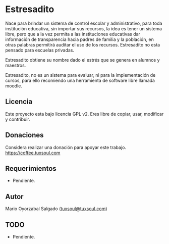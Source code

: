 # Estresadito

Nace para brindar un sistema de control escolar y administrativo, para toda
institución educativa, sin importar sus recursos, la idea es tener un sistema
libre, pero que a la vez permita a las instituciones educativas dar información
de transparencia hacia padres de familia y la población, en otras palabras 
permitirá auditar el uso de los recursos. Estresadito no esta pensado para 
escuelas privadas.

Estresadito obtiene su nombre dado el estrés que se genera en alumnos y 
maestros.

Estresadito, no es un sistema para evaluar, ni para la implementación de 
cursos, para ello recomiendo una herramienta de software libre llamada moodle.

## Licencia

Este proyecto esta bajo licencia GPL v2.
Eres libre de copiar, usar, modificar y contribuir.

## Donaciones

Considera realizar una donación para apoyar este trabajo.
https://coffee.tuxsoul.com

## Requerimientos
- Pendiente.

## Autor
Mario Oyorzabal Salgado (tuxsoul@tuxsoul.com)

## TODO
- Pendiente.
